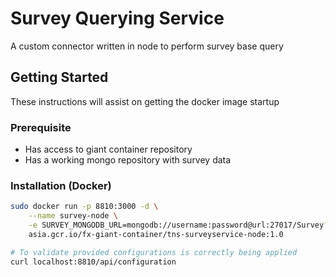 # Survey Querying Service
A custom connector written in node to perform survey base query

## Getting Started
These instructions will assist on getting the docker image startup

### Prerequisite
- Has access to giant container repository
- Has a working mongo repository with survey data


### Installation (Docker)
```bash
sudo docker run -p 8810:3000 -d \
    --name survey-node \
    -e SURVEY_MONGODB_URL=mongodb://username:password@url:27017/Survey?authSource=admin \
    asia.gcr.io/fx-giant-container/tns-surveyservice-node:1.0

# To validate provided configurations is correctly being applied
curl localhost:8810/api/configuration
```